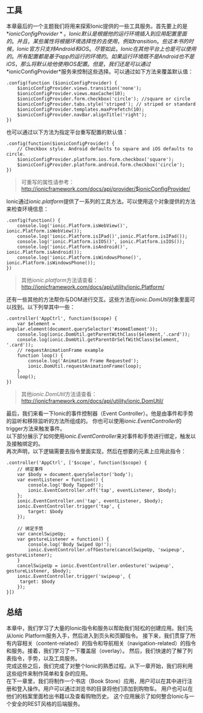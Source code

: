 ## 工具
本章最后的一个主题我们将用来探索Ionic提供的一些工具服务。首先要上的是*$ionicConfigProvider*。  
Ionic默认是根据他的运行环境插入到应用配置里面的。并且，某些属性将根据环境选择性的去使用，例如transition。些这本书的时候，
Ionic官方只支持Android和iOS。尽管如此，Ionic在其他平台上也是可以使用的。  
所有配置都是基于app的运行的环境的。如果运行环境既不是Android也不是iOS，那么将默认给他使用iOS配置。  
但是，我们还是可以通过*$ionicConfigProvider*服务来控制这些选择。可以通过如下方法来覆盖默认值：
```
.config(function ($ionicConfigProvider) {
    $ionicConfigProvider.views.transition('none');
    $ionicConfigProvider.views.maxCache(10);
    $ionicConfigProvider.form.checkbox('circle'); //square or circle
    $ionicConfigProvider.tabs.style('striped'); // striped or standard
    $ionicConfigProvider.templates.maxPrefetch(10);
    $ionicConfigProvider.navBar.alignTitle('right');
})
```
也可以通过以下方法为指定平台重写配置的默认值：
```
.config(function($ionicConfigProvider) {
    // Checkbox style. Android defaults to square and iOS defaults to circle.
    $ionicConfigProvider.platform.ios.form.checkbox('square');
    $ionicConfigProvider.platform.android.form.checkbox('circle');
})
```
> 可重写的属性请参考： http://ionicframework.com/docs/api/provider/$ionicConfigProvider/

Ionic通过*ionic.platform*提供了一系列的工具方法。可以使用这个对象提供的方法来检查环境信息：
```
.config(function() {
    console.log('ionic.Platform.isWebView()', ionic.Platform.isWebView());
    console.log('ionic.Platform.isIPad()',ionic.Platform.isIPad());
    console.log('ionic.Platform.isIOS()', ionic.Platform.isIOS());
    console.log('ionic.Platform.isAndroid()', ionic.Platform.isAndroid());
    console.log('ionic.Platform.isWindowsPhone()', ionic.Platform.isWindowsPhone());
})
```
> 其他*ionic.platform*方法请查看：http://ionicframework.com/docs/api/utility/ionic.Platform/

还有一些其他的方法帮你与DOM进行交互。这些方法在*ionic.DomUtil*对象里面可以找到。以下列举其中一些：
```
.controller('AppCtrl', function($scope) {
    var $element = angular.element(document.querySelector('#someElement'));
    console.log(ionic.DomUtil.getParentWithClass($element,'.card'));
    console.log(ionic.DomUtil.getParentOrSelfWithClass($element, '.card'));
    // requestAnimationFrame example
    function loop() {
        console.log('Animation Frame Requested');
        ionic.DomUtil.requestAnimationFrame(loop);
    }
    loop();
})
```
> 其他*ionic.DomUtil*方法请查看：http://ionicframework.com/docs/api/utility/ionic.DomUtil/

最后，我们来看一下Ionic的事件控制器（Event Controller）。他是由事件和手势的监听和移除监听的方法所组成的。
你也可以使用*ionic.EventController*的trigger方法来触发事件。  
以下部分展示了如何使用*ionic.EventController*来对事件和手势进行绑定，触发以及接触绑定的。  
再次声明，以下逻辑需要去指令里面实现，然后在想要的元素上应用此指令：
```
.controller('AppCtrl', ['$scope', function($scope) {
    // 绑定事件
    var $body = document.querySelector('body');
    var eventListener = function() {
        console.log('Body Tapped!');
        ionic.EventController.off('tap', eventListener, $body);
    };
    ionic.EventController.on('tap', eventListener, $body);
    ionic.EventController.trigger('tap', {
        target: $body
    });

    // 绑定手势
    var cancelSwipeUp;
    var gestureListener = function() {
        console.log('Body Swiped Up!');
        ionic.EventController.offGesture(cancelSwipeUp, 'swipeup', gestureListener);
    }
    cancelSwipeUp = ionic.EventController.onGesture('swipeup', gestureListener, $body);
    ionic.EventController.trigger('swipeup', {
     target: $body
    });
}])
```

## 总结
本章中，我们学习了大量的Ionic指令和服务以帮助我们轻松的创建应用。我们先从Ionic Platform服务入手，然后进入到页头和页脚指令。
接下来，我们贯穿了所有内容相关（content-related）的指令和导航相关（navigation-related）的指令和服务。接着，我们学习了一下覆盖层（overlay）。
然后，我们快速的了解了列表指令，手势，以及工具服务。  
完成这些之后，我们完成了对整个Ionic的熟悉过程。从下一章开始，我们将利用这些组件来制作简单和复杂的应用。  
在下一章里，我们将制作一个书店（Book Store）应用，用户可以在其中进行注册和登入操作。用户可以通过浏览书的目录将他们添加到购物车。
用户也可以在他们的档案里面检出书籍以及查看购物历史。
这个应用展示了如何整合Ionic与一个安全的REST风格的后端服务。